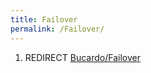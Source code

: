 ```yaml
---
title: Failover
permalink: /Failover/
---
```


1.  REDIRECT [Bucardo/Failover](/Bucardo/Failover "wikilink")
